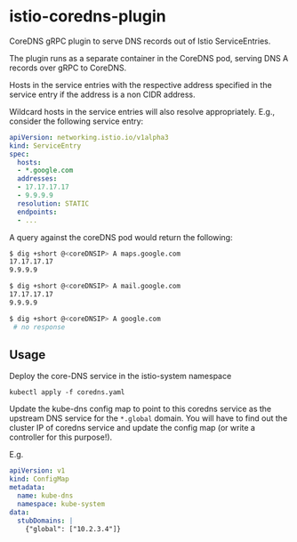 # istio-coredns-plugin

CoreDNS gRPC plugin to serve DNS records out of Istio ServiceEntries.

The plugin runs as a separate container in the CoreDNS pod, serving DNS A
records over gRPC to CoreDNS.

Hosts in the service entries with the respective address specified in the
service entry if the address is a non CIDR address.

Wildcard hosts in the service entries will also resolve appropriately.
E.g., consider the following service entry:

```yaml
apiVersion: networking.istio.io/v1alpha3
kind: ServiceEntry
spec:
  hosts:
  - *.google.com
  addresses:
  - 17.17.17.17
  - 9.9.9.9
  resolution: STATIC
  endpoints:
  - ...
```

A query against the coreDNS pod would return the following:

```bash
$ dig +short @<coreDNSIP> A maps.google.com
17.17.17.17
9.9.9.9

$ dig +short @<coreDNSIP> A mail.google.com
17.17.17.17
9.9.9.9

$ dig +short @<coreDNSIP> A google.com
 # no response
```

## Usage

Deploy the core-DNS service in the istio-system namespace

```
kubectl apply -f coredns.yaml
```

Update the kube-dns config map to point to this coredns service as the
upstream DNS service for the `*.global` domain. You will have to find out
the cluster IP of coredns service and update the config map (or write a
controller for this purpose!).

E.g.

```yaml
apiVersion: v1
kind: ConfigMap
metadata:
  name: kube-dns
  namespace: kube-system
data:
  stubDomains: |
    {"global": ["10.2.3.4"]}
```
